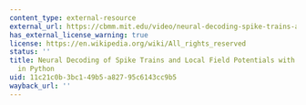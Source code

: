 ```yaml
---
content_type: external-resource
external_url: https://cbmm.mit.edu/video/neural-decoding-spike-trains-and-local-field-potentials-machine-learning-python
has_external_license_warning: true
license: https://en.wikipedia.org/wiki/All_rights_reserved
status: ''
title: Neural Decoding of Spike Trains and Local Field Potentials with Machine Learning
  in Python
uid: 11c21c0b-3bc1-49b5-a827-95c6143cc9b5
wayback_url: ''
---
```

